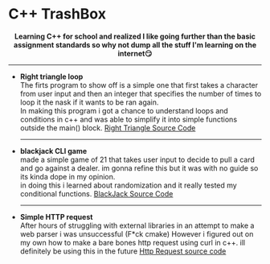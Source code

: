 # C++ TrashBox
**<p align="center"><b>Learning C++ for school and realized I like going further than the basic assignment standards so why not dump all the stuff I'm learning on the internet😏️</b></p>**

---
* **Right triangle loop**
  <br>The firts program to show off is a simple one that first takes a character from user input and then an integer that specifies the number of times to loop it the nask if it wants to be ran again.<br>
  In making this program i got a chance to understand loops and conditions in c++ and was able to simplify it into simple functions outside the main() block.  [Right Triangle Source Code](https://github.com/dumbbutt0/cpp-trashbox/blob/main/right-triangle "Right Triangle")<br>

  ---
* **blackjack CLI game**
  <br>made a simple game of 21 that takes user input to decide to pull a card and go against a dealer. im gonna refine this but it was with no guide so its kinda dope in my opinion.<br>
  in doing this i learned about randomization and it really tested my conditional functions.
  [BlackJack Source Code](https://github.com/dumbbutt0/cpp-trashbox/blob/main/blackjack "BlackJack")<br>

  ---
* **Simple HTTP request**
    <br>After hours of struggling with external libraries in an attempt to make a web parser i was unsuccessful (F*ck cmake) However i figured out on my own how to make a bare bones http request using curl in c++. ill definitely be using this in the future  [Http Request source code](https://github.com/dumbbutt0/cpp-trashbox/blob/main/curls.cpp "HTTP-Request")
